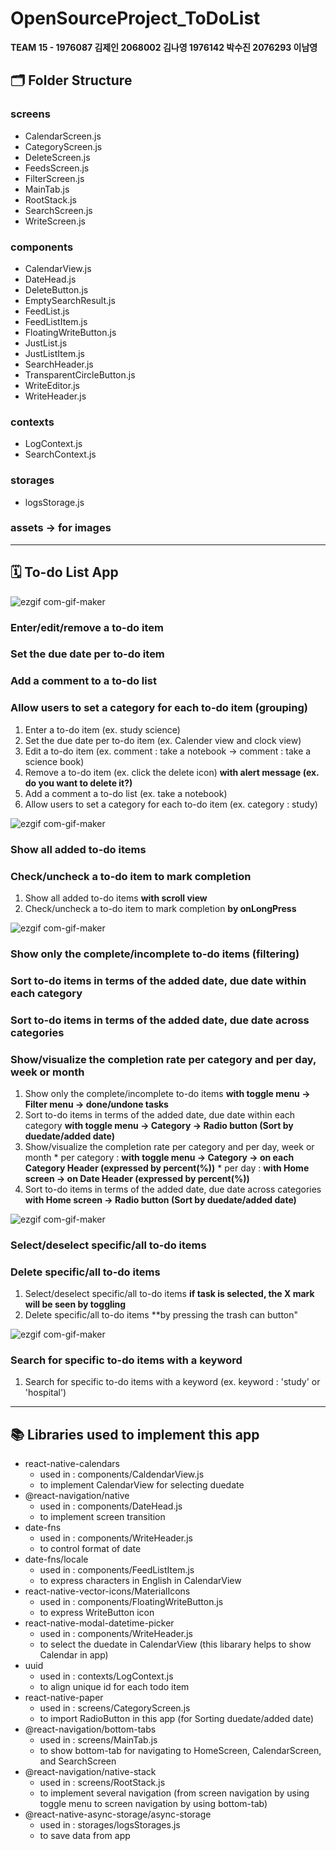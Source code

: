 # OpenSourceProject_ToDoList  
**TEAM 15 - 1976087 김제인 2068002 김나영 1976142 박수진 2076293 이남영**    
   
   
## 🗂️ **Folder Structure**
###  screens 
   * CalendarScreen.js 
   * CategoryScreen.js
   * DeleteScreen.js
   * FeedsScreen.js
   * FilterScreen.js
   * MainTab.js
   * RootStack.js
   * SearchScreen.js
   * WriteScreen.js
### components
   * CalendarView.js
   * DateHead.js
   * DeleteButton.js
   * EmptySearchResult.js
   * FeedList.js
   * FeedListItem.js
   * FloatingWriteButton.js
   * JustList.js
   * JustListItem.js
   * SearchHeader.js
   * TransparentCircleButton.js
   * WriteEditor.js
   * WriteHeader.js
### contexts
   * LogContext.js
   * SearchContext.js
### storages
   * logsStorage.js
### assets -> for images
---
## 🗓️ **To-do List App**
![ezgif com-gif-maker](https://user-images.githubusercontent.com/90603530/146142682-315e57a6-a39a-4bb4-aec5-6ebed1f4504c.gif)
### **Enter/edit/remove a to-do item**  
### **Set the due date per to-do item**  
### **Add a comment to a to-do list** 
### **Allow users to set a category for each to-do item (grouping)** 
   1. Enter a to-do item (ex. study science)
   2. Set the due date per to-do item (ex. Calender view and clock view)
   3. Edit a to-do item (ex. comment : take a notebook -> comment : take a science book)
   4. Remove a to-do item (ex. click the delete icon) **with alert message (ex. do you want to delete it?)**
   5. Add a comment a to-do list (ex. take a notebook)
   6. Allow users to set a category for each to-do item (ex. category : study)   
   
   
![ezgif com-gif-maker](https://user-images.githubusercontent.com/90603530/146142076-86cf188c-2422-47cc-bf6a-bd823f82c92b.gif)
### **Show all added to-do items**
### **Check/uncheck a to-do item to mark completion**
   1. Show all added to-do items **with scroll view**
   2. Check/uncheck a to-do item to mark completion **by onLongPress**    
   
   
![ezgif com-gif-maker](https://user-images.githubusercontent.com/90603530/146144129-727de7c2-f731-49b0-bfd4-5565d46ba357.gif)
### **Show only the complete/incomplete to-do items (filtering)**  
### **Sort to-do items in terms of the added date, due date within each category** 
### **Sort to-do items in terms of the added date, due date across categories**  
### **Show/visualize the completion rate per category and per day, week or month**  
   1. Show only the complete/incomplete to-do items **with toggle menu -> Filter menu -> done/undone tasks**
   2. Sort to-do items in terms of the added date, due date within each category **with toggle menu -> Category -> Radio button (Sort by duedate/added date)**
   3. Show/visualize the completion rate per category and per day, week or month 
    * per category : **with toggle menu -> Category -> on each Category Header (expressed by percent(%))**
    * per day : **with Home screen -> on Date Header (expressed by percent(%))**
   4. Sort to-do items in terms of the added date, due date across categories **with Home screen ->  Radio button (Sort by duedate/added date)**    
   
   
![ezgif com-gif-maker](https://user-images.githubusercontent.com/90603530/146145363-28394ada-15db-4a58-9cfe-8ab60b055a88.gif)
### **Select/deselect specific/all to-do items**
### **Delete specific/all to-do items**  
   1. Select/deselect specific/all to-do items **if task is selected, the X mark will be seen by toggling**
   2. Delete specific/all to-do items **by pressing the trash can button"    
   
   
![ezgif com-gif-maker](https://user-images.githubusercontent.com/90603530/146144886-b7cf0bb4-b1f4-48ea-923f-a286d354255a.gif)
### **Search for specific to-do items with a keyword**  
   1. Search for specific to-do items with a keyword (ex. keyword : 'study' or 'hospital')   
   
---              
## 📚 **Libraries used to implement this app**
* react-native-calendars 
  * used in : components/CaldendarView.js
  * to implement CalendarView for selecting duedate
* @react-navigation/native
  * used in : components/DateHead.js
  * to implement screen transition
* date-fns
  * used in : components/WriteHeader.js
  * to control format of date
* date-fns/locale
  * used in : components/FeedListItem.js
  * to express characters in English in CalendarView
* react-native-vector-icons/MaterialIcons
  * used in : components/FloatingWriteButton.js
  * to express WriteButton icon
* react-native-modal-datetime-picker
  * used in : components/WriteHeader.js
  * to select the duedate in CalendarView (this libarary helps to show Calendar in app)
* uuid 
  * used in : contexts/LogContext.js
  * to align unique id for each todo item
* react-native-paper
  * used in : screens/CategoryScreen.js
  * to import RadioButton in this app (for Sorting duedate/added date)
* @react-navigation/bottom-tabs
  * used in : screens/MainTab.js
  * to show bottom-tab for navigating to HomeScreen, CalendarScreen, and SearchScreen
* @react-navigation/native-stack
  * used in : screens/RootStack.js
  * to implement several navigation (from screen navigation by using toggle menu to screen navigation by using bottom-tab)
* @react-native-async-storage/async-storage
  * used in : storages/logsStorages.js
  * to save data from app 
